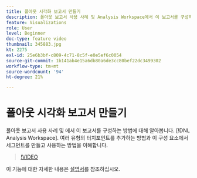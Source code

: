 ```yaml
---
title: 폴아웃 시각화 보고서 만들기
description: 폴아웃 보고서 사용 사례 및 Analysis Workspace에서 이 보고서를 구성하는 방법에 대해 알아봅니다. 여러 유형의 터치포인트를 추가하는 방법과 이 구성 요소에서 세그먼트를 만들고 사용하는 방법을 이해합니다.
feature: Visualizations
role: User
level: Beginner
doc-type: feature video
thumbnail: 345883.jpg
kt: 2275
exl-id: 25e6b3bf-c809-4c71-8c5f-e0e5ef6c0054
source-git-commit: 1b141ab4e15a6db80a6de3cc80bef22dc3499302
workflow-type: tm+mt
source-wordcount: '94'
ht-degree: 21%

---
```


# 폴아웃 시각화 보고서 만들기

폴아웃 보고서 사용 사례 및 에서 이 보고서를 구성하는 방법에 대해 알아봅니다. [!DNL Analysis Workspace]. 여러 유형의 터치포인트를 추가하는 방법과 이 구성 요소에서 세그먼트를 만들고 사용하는 방법을 이해합니다.

>[!VIDEO](https://video.tv.adobe.com/v/345883/?quality=12)

이 기능에 대한 자세한 내용은 [설명서](https://experienceleague.adobe.com/docs/analytics/analyze/analysis-workspace/visualizations/fallout/fallout-flow.html?lang=ko)를 참조하십시오.